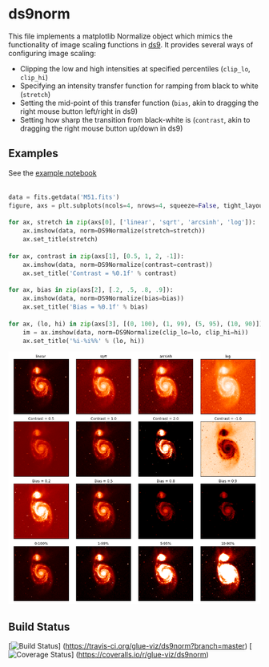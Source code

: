 ds9norm
=======

This file implements a matplotlib Normalize object
which mimics the functionality of image scaling functions in [ds9](http://ds9.si.edu/site/Home.html). It provides several ways of configuring image scaling:

  - Clipping the low and high intensities at specified percentiles (`clip_lo`, `clip_hi`)
  - Specifying an intensity transfer function for ramping from black to white
    (`stretch`)
  - Setting the mid-point of this transfer function (`bias`, akin to dragging
    the right mouse button left/right in ds9)
  - Setting how sharp the transition from black-white is (`contrast`, akin
    to dragging the right mouse button up/down in ds9)

Examples
--------

See the [example notebook](http://nbviewer.ipython.org/github/glue-viz/ds9norm/blob/master/Examples.ipynb)

```python

data = fits.getdata('M51.fits')
figure, axs = plt.subplots(ncols=4, nrows=4, squeeze=False, tight_layout=True)

for ax, stretch in zip(axs[0], ['linear', 'sqrt', 'arcsinh', 'log']):
    ax.imshow(data, norm=DS9Normalize(stretch=stretch))
    ax.set_title(stretch)

for ax, contrast in zip(axs[1], [0.5, 1, 2, -1]):
    ax.imshow(data, norm=DS9Normalize(contrast=contrast))
    ax.set_title('Contrast = %0.1f' % contrast)

for ax, bias in zip(axs[2], [.2, .5, .8, .9]):
    ax.imshow(data, norm=DS9Normalize(bias=bias))
    ax.set_title('Bias = %0.1f' % bias)

for ax, (lo, hi) in zip(axs[3], [(0, 100), (1, 99), (5, 95), (10, 90)]):
    im = ax.imshow(data, norm=DS9Normalize(clip_lo=lo, clip_hi=hi))
    ax.set_title('%i-%i%%' % (lo, hi))
```

![ds9norm demo](gallery.png)

Build Status
------------

[![Build Status](https://travis-ci.org/glue-viz/ds9norm.png)]
(https://travis-ci.org/glue-viz/ds9norm?branch=master)
[![Coverage Status](https://coveralls.io/repos/glue-viz/ds9norm/badge.png)]
(https://coveralls.io/r/glue-viz/ds9norm)